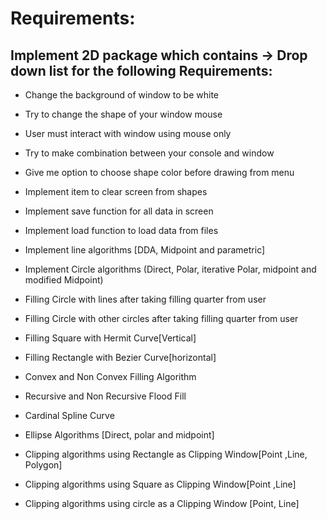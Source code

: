 
# Requirements:

## Implement 2D package which contains -> Drop down list for the following Requirements:


- Change the background of window to be white
 
- Try to change the shape of your window mouse
 
- User must interact with window using mouse only
 
- Try to make combination between your console and window
 
- Give me option to choose shape color before drawing from menu
 
- Implement item to clear screen from shapes
 
- Implement save function for all data in screen

- Implement load function to load data from files

- Implement line algorithms [DDA, Midpoint and parametric]

- Implement Circle algorithms (Direct, Polar, iterative Polar, midpoint and
modified Midpoint)

- Filling Circle with lines after taking filling quarter from user

- Filling Circle with other circles after taking filling quarter from user

- Filling Square with Hermit Curve[Vertical]

- Filling Rectangle with Bezier Curve[horizontal]

- Convex and Non Convex Filling Algorithm

- Recursive and Non Recursive Flood Fill

- Cardinal Spline Curve

- Ellipse Algorithms [Direct, polar and midpoint]

- Clipping algorithms using Rectangle as Clipping Window[Point ,Line, Polygon]

- Clipping algorithms using Square as Clipping Window[Point ,Line]

- Clipping algorithms using circle as a Clipping Window [Point, Line]
